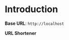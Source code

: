 # Introduction



<aside>
    <strong>Base URL</strong>: <code>http://localhost</code>
</aside>

<b>URL Shortener</b> 



